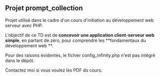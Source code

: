 ## Projet prompt_collection

Projet utilisé dans le cadre d'un cours d'initiation au développement web serveur avec PHP.

L’objectif de ce TD est de **concevoir une application client-serveur web simple**, en partant de zéro, pour comprendre les **fondamentaux du développement web **.

Pour des raisons évidentes, le fichier config_infinity.php n'est pas intégré dans le dépôt.

Contactez moi si vous voulez les PDF du cours.
